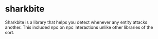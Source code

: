 # sharkbite
Sharkbite is a library that helps you detect whenever any entity attacks another. This included npc on npc interactions unlike other libraries of the sort.

